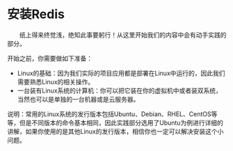 # 安装Redis

&ensp;&ensp;&ensp;&ensp;纸上得来终觉浅，绝知此事要躬行！从这里开始我们的内容中会有动手实践的部分。

开始之前，你需要做如下准备：

- Linux的基础：因为我们实际的项目应用都是部署在Linux中运行的，因此我们需要熟悉Linux的相关操作。
- 一台装有Linux系统的计算机：你可以把它装在你的虚拟机中或者装双系统，当然也可以是单独的一台机器或是云服务器。

说明：常用的Linux系统的发行版本包括Ubuntu、Debian、RHEL、CentOS等等，但是不同版本的命令基本相同，因此实践部分选用了Ubuntu为例进行详细的讲解，如果你使用的是其他Linux的发行版本，相信你也一定可以解决安装这个小问题。